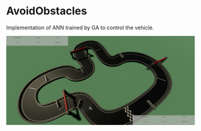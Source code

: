 # AvoidObstacles
 
Implementation of ANN trained by GA to control the vehicle.

![alt text](https://github.com/alekscc/AvoidObstacles/blob/master/screeny/main.png "Main window")
